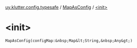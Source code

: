[uy.klutter.config.typesafe](../index.md) / [MapAsConfig](index.md) / [&lt;init&gt;](.)


# &lt;init&gt;
`MapAsConfig(configMap:&nbsp;Map&lt;String,&nbsp;Any&gt;)`


